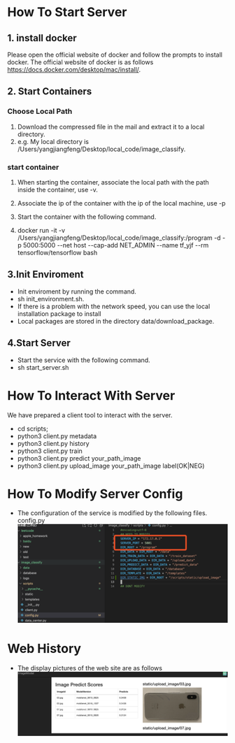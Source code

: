 # How To Start Server 
## 1. install docker 
Please open the official website of docker and follow the prompts to install docker.
The official website of docker is as follows https://docs.docker.com/desktop/mac/install/. 
## 2. Start Containers 
### Choose Local Path
1. Download the compressed file in the mail and extract it to a local directory.
2. e.g. My local directory is /Users/yangjiangfeng/Desktop/local_code/image_classify. 

### start container
1. When starting the container, associate the local path with the path inside the container, use -v.
2. Associate the ip of the container with the ip of the local machine, use -p
3. Start the container with the following command.

4. docker run -it -v /Users/yangjiangfeng/Desktop/local_code/image_classify:/program -d -p 5000:5000 --net host --cap-add NET_ADMIN --name tf_yjf --rm tensorflow/tensorflow bash 

## 3.Init Enviroment
- Init enviroment by running the command. 
- sh init_environment.sh.
- If there is a problem with the network speed, you can use the local installation package to install
- Local packages are stored in the directory data/download_package.

## 4.Start Server 
- Start the service with the following command. 
- sh start_server.sh


# How To Interact With Server 
We have prepared a client tool to interact with the server. 

- cd scripts;
- python3 client.py metadata
- python3 client.py history
- python3 client.py train
- python3 client.py predict  your_path_image
- python3 client.py upload_image your_path_image label(OK|NEG)

# How To Modify Server Config
- The configuration of the service is modified by the following files. config.py
![image](https://github.com/yjfdl123/image_classify/blob/main/data/images/config_server.png)




# Web History 
- The display pictures of the web site are as follows
![image](https://github.com/yjfdl123/image_classify/blob/main/data/images/history_image.png)